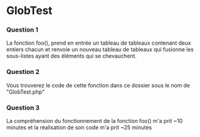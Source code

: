 # GlobTest

### Question 1

La fonction foo(), prend en entrée un tableau de tableaux contenant deux entiers chacun et renvoie un nouveau tableau de tableaux qui fusionne les sous-listes ayant des éléments qui se chevauchent.

### Question 2

Vous trouverez le code de cette fonction dans ce dossier sous le nom de "GlobTest.php"

### Question 3

La compréhension du fonctionnement de la fonction foo() m'a prit ~10 minutes et la réalisation de son code m'a prit ~25 minutes